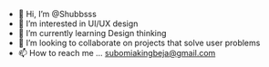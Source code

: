 - 👋 Hi, I’m @Shubbsss
- 👀 I’m interested in UI/UX design
- 🌱 I’m currently learning Design thinking
- 💞️ I’m looking to collaborate on projects that solve user problems
- 📫 How to reach me ... subomiakingbeja@gmail.com

<!---
Shubbsss/Shubbsss is a ✨ special ✨ repository because its `README.md` (this file) appears on your GitHub profile.
You can click the Preview link to take a look at your changes.
--->
